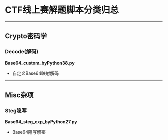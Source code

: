 # CTF线上赛解题脚本分类归总

---

## Crypto密码学

### Decode(解码)

**Base64_custom_byPython38.py**

- 自定义Base64映射解码

---

## Misc杂项

### Steg隐写

**Base64_steg_exp_byPython27.py**

- Base64隐写解密
